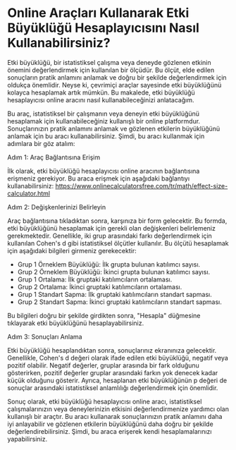 Online Araçları Kullanarak Etki Büyüklüğü Hesaplayıcısını Nasıl Kullanabilirsiniz?
==================================================================================

Etki büyüklüğü, bir istatistiksel çalışma veya deneyde gözlenen etkinin önemini değerlendirmek için kullanılan bir ölçüdür. Bu ölçüt, elde edilen sonuçların pratik anlamını anlamak ve doğru bir şekilde değerlendirmek için oldukça önemlidir. Neyse ki, çevrimiçi araçlar sayesinde etki büyüklüğünü kolayca hesaplamak artık mümkün. Bu makalede, etki büyüklüğü hesaplayıcısı online aracını nasıl kullanabileceğinizi anlatacağım.

Bu araç, istatistiksel bir çalışmanın veya deneyin etki büyüklüğünü hesaplamak için kullanabileceğiniz kullanışlı bir online platformdur. Sonuçlarınızın pratik anlamını anlamak ve gözlenen etkilerin büyüklüğünü anlamak için bu aracı kullanabilirsiniz. Şimdi, bu aracı kullanmak için adımlara bir göz atalım:

Adım 1: Araç Bağlantısına Erişim

İlk olarak, etki büyüklüğü hesaplayıcısı online aracının bağlantısına erişmeniz gerekiyor. Bu araca erişmek için aşağıdaki bağlantıyı kullanabilirsiniz: <https://www.onlinecalculatorsfree.com/tr/math/effect-size-calculator.html>

Adım 2: Değişkenlerinizi Belirleyin

Araç bağlantısına tıkladıktan sonra, karşınıza bir form gelecektir. Bu formda, etki büyüklüğünü hesaplamak için gerekli olan değişkenleri belirlemeniz gerekmektedir. Genellikle, iki grup arasındaki farkı değerlendirmek için kullanılan Cohen's d gibi istatistiksel ölçütler kullanılır. Bu ölçütü hesaplamak için aşağıdaki bilgileri girmeniz gerekecektir:

- Grup 1 Örneklem Büyüklüğü: İlk grupta bulunan katılımcı sayısı.
- Grup 2 Örneklem Büyüklüğü: İkinci grupta bulunan katılımcı sayısı.
- Grup 1 Ortalama: İlk gruptaki katılımcıların ortalaması.
- Grup 2 Ortalama: İkinci gruptaki katılımcıların ortalaması.
- Grup 1 Standart Sapma: İlk gruptaki katılımcıların standart sapması.
- Grup 2 Standart Sapma: İkinci gruptaki katılımcıların standart sapması.

Bu bilgileri doğru bir şekilde girdikten sonra, "Hesapla" düğmesine tıklayarak etki büyüklüğünü hesaplayabilirsiniz.

Adım 3: Sonuçları Anlama

Etki büyüklüğü hesaplandıktan sonra, sonuçlarınız ekranınıza gelecektir. Genellikle, Cohen's d değeri olarak ifade edilen etki büyüklüğü, negatif veya pozitif olabilir. Negatif değerler, gruplar arasında bir fark olduğunu gösterirken, pozitif değerler gruplar arasındaki farkın yok denecek kadar küçük olduğunu gösterir. Ayrıca, hesaplanan etki büyüklüğünün p değeri de sonuçlar arasındaki istatistiksel anlamlılığı değerlendirmek için önemlidir.

Sonuç olarak, etki büyüklüğü hesaplayıcısı online aracı, istatistiksel çalışmalarınızın veya deneylerinizin etkisini değerlendirmenize yardımcı olan kullanışlı bir araçtır. Bu aracı kullanarak sonuçlarınızın pratik anlamını daha iyi anlayabilir ve gözlenen etkilerin büyüklüğünü daha doğru bir şekilde değerlendirebilirsiniz. Şimdi, bu araca erişerek kendi hesaplamalarınızı yapabilirsiniz.